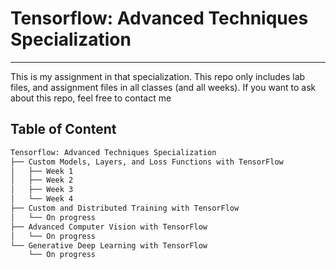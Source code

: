 # Tensorflow: Advanced Techniques Specialization
---

This is my assignment in that specialization. This repo only includes lab files, and assignment files in all classes (and all weeks). If you want to ask about this repo, feel free to contact me

## Table of Content

```bash
Tensorflow: Advanced Techniques Specialization
├── Custom Models, Layers, and Loss Functions with TensorFlow
│   ├── Week 1
│   ├── Week 2
│   ├── Week 3
│   └── Week 4
├── Custom and Distributed Training with TensorFlow
│   └── On progress
├── Advanced Computer Vision with TensorFlow
│   └── On progress
└── Generative Deep Learning with TensorFlow
    └── On progress
```
